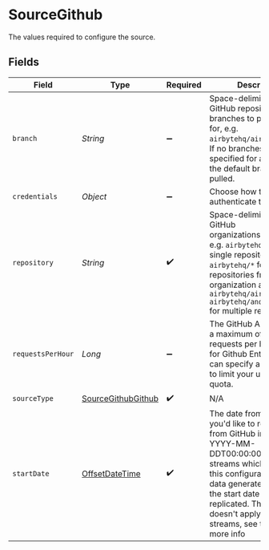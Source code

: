 # SourceGithub

The values required to configure the source.


## Fields

| Field                                                                                                                                                                                                                                                                                                                                                        | Type                                                                                                                                                                                                                                                                                                                                                         | Required                                                                                                                                                                                                                                                                                                                                                     | Description                                                                                                                                                                                                                                                                                                                                                  | Example                                                                                                                                                                                                                                                                                                                                                      |
| ------------------------------------------------------------------------------------------------------------------------------------------------------------------------------------------------------------------------------------------------------------------------------------------------------------------------------------------------------------ | ------------------------------------------------------------------------------------------------------------------------------------------------------------------------------------------------------------------------------------------------------------------------------------------------------------------------------------------------------------ | ------------------------------------------------------------------------------------------------------------------------------------------------------------------------------------------------------------------------------------------------------------------------------------------------------------------------------------------------------------ | ------------------------------------------------------------------------------------------------------------------------------------------------------------------------------------------------------------------------------------------------------------------------------------------------------------------------------------------------------------ | ------------------------------------------------------------------------------------------------------------------------------------------------------------------------------------------------------------------------------------------------------------------------------------------------------------------------------------------------------------ |
| `branch`                                                                                                                                                                                                                                                                                                                                                     | *String*                                                                                                                                                                                                                                                                                                                                                     | :heavy_minus_sign:                                                                                                                                                                                                                                                                                                                                           | Space-delimited list of GitHub repository branches to pull commits for, e.g. `airbytehq/airbyte/master`. If no branches are specified for a repository, the default branch will be pulled.                                                                                                                                                                   | airbytehq/airbyte/master airbytehq/airbyte/my-branch                                                                                                                                                                                                                                                                                                         |
| `credentials`                                                                                                                                                                                                                                                                                                                                                | *Object*                                                                                                                                                                                                                                                                                                                                                     | :heavy_minus_sign:                                                                                                                                                                                                                                                                                                                                           | Choose how to authenticate to GitHub                                                                                                                                                                                                                                                                                                                         |                                                                                                                                                                                                                                                                                                                                                              |
| `repository`                                                                                                                                                                                                                                                                                                                                                 | *String*                                                                                                                                                                                                                                                                                                                                                     | :heavy_check_mark:                                                                                                                                                                                                                                                                                                                                           | Space-delimited list of GitHub organizations/repositories, e.g. `airbytehq/airbyte` for single repository, `airbytehq/*` for get all repositories from organization and `airbytehq/airbyte airbytehq/another-repo` for multiple repositories.                                                                                                                | airbytehq/airbyte airbytehq/another-repo                                                                                                                                                                                                                                                                                                                     |
| `requestsPerHour`                                                                                                                                                                                                                                                                                                                                            | *Long*                                                                                                                                                                                                                                                                                                                                                       | :heavy_minus_sign:                                                                                                                                                                                                                                                                                                                                           | The GitHub API allows for a maximum of 5000 requests per hour (15000 for Github Enterprise). You can specify a lower value to limit your use of the API quota.                                                                                                                                                                                               |                                                                                                                                                                                                                                                                                                                                                              |
| `sourceType`                                                                                                                                                                                                                                                                                                                                                 | [SourceGithubGithub](../../models/shared/SourceGithubGithub.md)                                                                                                                                                                                                                                                                                              | :heavy_check_mark:                                                                                                                                                                                                                                                                                                                                           | N/A                                                                                                                                                                                                                                                                                                                                                          |                                                                                                                                                                                                                                                                                                                                                              |
| `startDate`                                                                                                                                                                                                                                                                                                                                                  | [OffsetDateTime](https://docs.oracle.com/javase/8/docs/api/java/time/OffsetDateTime.html)                                                                                                                                                                                                                                                                    | :heavy_check_mark:                                                                                                                                                                                                                                                                                                                                           | The date from which you'd like to replicate data from GitHub in the format YYYY-MM-DDT00:00:00Z. For the streams which support this configuration, only data generated on or after the start date will be replicated. This field doesn't apply to all streams, see the <a href="https://docs.airbyte.com/integrations/sources/github">docs</a> for more info | 2021-03-01T00:00:00Z                                                                                                                                                                                                                                                                                                                                         |